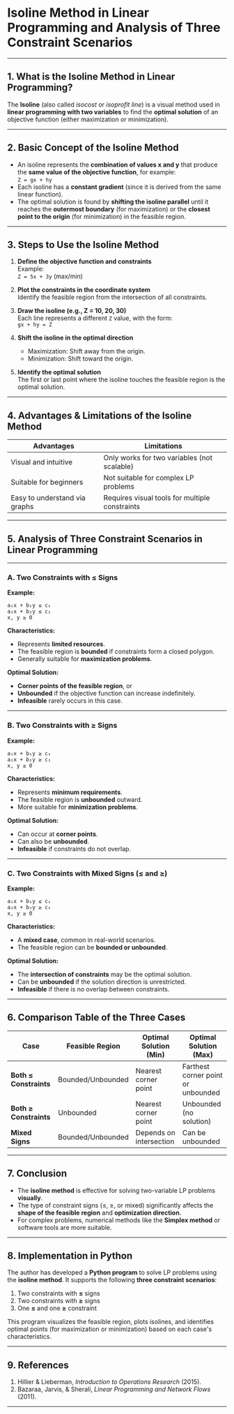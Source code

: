 # **Isoline Method in Linear Programming and Analysis of Three Constraint Scenarios**

---

## **1. What is the Isoline Method in Linear Programming?**

The **Isoline** (also called *isocost* or *isoprofit line*) is a visual method used in **linear programming with two variables** to find the **optimal solution** of an objective function (either maximization or minimization).

---

## **2. Basic Concept of the Isoline Method**

- An isoline represents the **combination of values x and y** that produce the **same value of the objective function**, for example:  
  `Z = gx + hy`  
- Each isoline has a **constant gradient** (since it is derived from the same linear function).  
- The optimal solution is found by **shifting the isoline parallel** until it reaches the **outermost boundary** (for maximization) or the **closest point to the origin** (for minimization) in the feasible region.  

---

## **3. Steps to Use the Isoline Method**

1. **Define the objective function and constraints**  
   Example:  
   `Z = 5x + 3y` (max/min)  

2. **Plot the constraints in the coordinate system**  
   Identify the feasible region from the intersection of all constraints.  

3. **Draw the isoline (e.g., Z = 10, 20, 30)**  
   Each line represents a different `Z` value, with the form:  
   `gx + hy = Z`  

4. **Shift the isoline in the optimal direction**  
   - Maximization: Shift away from the origin.  
   - Minimization: Shift toward the origin.  

5. **Identify the optimal solution**  
   The first or last point where the isoline touches the feasible region is the optimal solution.  

---

## **4. Advantages & Limitations of the Isoline Method**

| **Advantages**                     | **Limitations**                          |
|------------------------------------|------------------------------------------|
| Visual and intuitive               | Only works for two variables (not scalable) |
| Suitable for beginners             | Not suitable for complex LP problems     |
| Easy to understand via graphs      | Requires visual tools for multiple constraints |

---

## **5. Analysis of Three Constraint Scenarios in Linear Programming**

---

### **A. Two Constraints with ≤ Signs**  
**Example:**  
```
a₁x + b₁y ≤ c₁  
a₂x + b₂y ≤ c₂  
x, y ≥ 0  
```

**Characteristics:**  
- Represents **limited resources**.  
- The feasible region is **bounded** if constraints form a closed polygon.  
- Generally suitable for **maximization problems**.  

**Optimal Solution:**  
- **Corner points of the feasible region**, or  
- **Unbounded** if the objective function can increase indefinitely.  
- **Infeasible** rarely occurs in this case.  

---

### **B. Two Constraints with ≥ Signs**  
**Example:**  
```
a₁x + b₁y ≥ c₁  
a₂x + b₂y ≥ c₂  
x, y ≥ 0  
```

**Characteristics:**  
- Represents **minimum requirements**.  
- The feasible region is **unbounded** outward.  
- More suitable for **minimization problems**.  

**Optimal Solution:**  
- Can occur at **corner points**.  
- Can also be **unbounded**.  
- **Infeasible** if constraints do not overlap.  

---

### **C. Two Constraints with Mixed Signs (≤ and ≥)**  
**Example:**  
```
a₁x + b₁y ≤ c₁  
a₂x + b₂y ≥ c₂  
x, y ≥ 0  
```

**Characteristics:**  
- A **mixed case**, common in real-world scenarios.  
- The feasible region can be **bounded or unbounded**.  

**Optimal Solution:**  
- The **intersection of constraints** may be the optimal solution.  
- Can be **unbounded** if the solution direction is unrestricted.  
- **Infeasible** if there is no overlap between constraints.  

---

## **6. Comparison Table of the Three Cases**

| Case                | Feasible Region      | Optimal Solution (Min)       | Optimal Solution (Max)       |
|---------------------|----------------------|-----------------------------|-----------------------------|
| **Both ≤ Constraints** | Bounded/Unbounded   | Nearest corner point        | Farthest corner point or unbounded |
| **Both ≥ Constraints** | Unbounded           | Nearest corner point        | Unbounded (no solution)      |
| **Mixed Signs**      | Bounded/Unbounded    | Depends on intersection     | Can be unbounded            |

---

## **7. Conclusion**

- The **isoline method** is effective for solving two-variable LP problems **visually**.  
- The type of constraint signs (≤, ≥, or mixed) significantly affects the **shape of the feasible region** and **optimization direction**.  
- For complex problems, numerical methods like the **Simplex method** or software tools are more suitable.  

---

## **8. Implementation in Python**

The author has developed a **Python program** to solve LP problems using the **isoline method**. It supports the following **three constraint scenarios**:  

1. Two constraints with **≤** signs  
2. Two constraints with **≥** signs  
3. One **≤** and one **≥** constraint  

This program visualizes the feasible region, plots isolines, and identifies optimal points (for maximization or minimization) based on each case's characteristics.  

---

## **9. References**  

1. Hillier & Lieberman, *Introduction to Operations Research* (2015).  
2. Bazaraa, Jarvis, & Sherali, *Linear Programming and Network Flows* (2011).  

--- 
